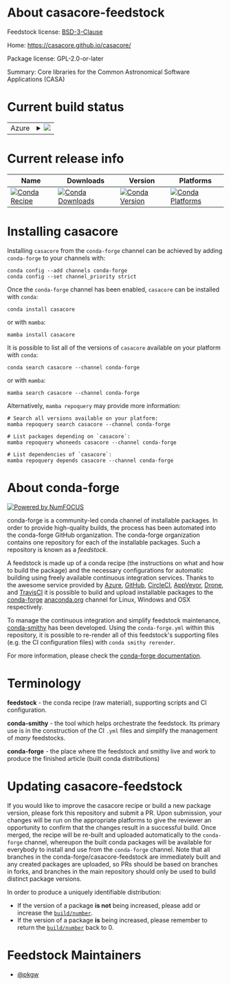 About casacore-feedstock
========================

Feedstock license: [BSD-3-Clause](https://github.com/conda-forge/casacore-feedstock/blob/main/LICENSE.txt)

Home: https://casacore.github.io/casacore/

Package license: GPL-2.0-or-later

Summary: Core libraries for the Common Astronomical Software Applications (CASA)

Current build status
====================


<table>
    
  <tr>
    <td>Azure</td>
    <td>
      <details>
        <summary>
          <a href="https://dev.azure.com/conda-forge/feedstock-builds/_build/latest?definitionId=3791&branchName=main">
            <img src="https://dev.azure.com/conda-forge/feedstock-builds/_apis/build/status/casacore-feedstock?branchName=main">
          </a>
        </summary>
        <table>
          <thead><tr><th>Variant</th><th>Status</th></tr></thead>
          <tbody><tr>
              <td>linux_64_mpinompipython3.10.____cpython</td>
              <td>
                <a href="https://dev.azure.com/conda-forge/feedstock-builds/_build/latest?definitionId=3791&branchName=main">
                  <img src="https://dev.azure.com/conda-forge/feedstock-builds/_apis/build/status/casacore-feedstock?branchName=main&jobName=linux&configuration=linux%20linux_64_mpinompipython3.10.____cpython" alt="variant">
                </a>
              </td>
            </tr><tr>
              <td>linux_64_mpinompipython3.11.____cpython</td>
              <td>
                <a href="https://dev.azure.com/conda-forge/feedstock-builds/_build/latest?definitionId=3791&branchName=main">
                  <img src="https://dev.azure.com/conda-forge/feedstock-builds/_apis/build/status/casacore-feedstock?branchName=main&jobName=linux&configuration=linux%20linux_64_mpinompipython3.11.____cpython" alt="variant">
                </a>
              </td>
            </tr><tr>
              <td>linux_64_mpinompipython3.12.____cpython</td>
              <td>
                <a href="https://dev.azure.com/conda-forge/feedstock-builds/_build/latest?definitionId=3791&branchName=main">
                  <img src="https://dev.azure.com/conda-forge/feedstock-builds/_apis/build/status/casacore-feedstock?branchName=main&jobName=linux&configuration=linux%20linux_64_mpinompipython3.12.____cpython" alt="variant">
                </a>
              </td>
            </tr><tr>
              <td>linux_64_mpinompipython3.13.____cp313</td>
              <td>
                <a href="https://dev.azure.com/conda-forge/feedstock-builds/_build/latest?definitionId=3791&branchName=main">
                  <img src="https://dev.azure.com/conda-forge/feedstock-builds/_apis/build/status/casacore-feedstock?branchName=main&jobName=linux&configuration=linux%20linux_64_mpinompipython3.13.____cp313" alt="variant">
                </a>
              </td>
            </tr><tr>
              <td>linux_64_mpinompipython3.14.____cp314</td>
              <td>
                <a href="https://dev.azure.com/conda-forge/feedstock-builds/_build/latest?definitionId=3791&branchName=main">
                  <img src="https://dev.azure.com/conda-forge/feedstock-builds/_apis/build/status/casacore-feedstock?branchName=main&jobName=linux&configuration=linux%20linux_64_mpinompipython3.14.____cp314" alt="variant">
                </a>
              </td>
            </tr><tr>
              <td>linux_64_mpiopenmpipython3.10.____cpython</td>
              <td>
                <a href="https://dev.azure.com/conda-forge/feedstock-builds/_build/latest?definitionId=3791&branchName=main">
                  <img src="https://dev.azure.com/conda-forge/feedstock-builds/_apis/build/status/casacore-feedstock?branchName=main&jobName=linux&configuration=linux%20linux_64_mpiopenmpipython3.10.____cpython" alt="variant">
                </a>
              </td>
            </tr><tr>
              <td>linux_64_mpiopenmpipython3.11.____cpython</td>
              <td>
                <a href="https://dev.azure.com/conda-forge/feedstock-builds/_build/latest?definitionId=3791&branchName=main">
                  <img src="https://dev.azure.com/conda-forge/feedstock-builds/_apis/build/status/casacore-feedstock?branchName=main&jobName=linux&configuration=linux%20linux_64_mpiopenmpipython3.11.____cpython" alt="variant">
                </a>
              </td>
            </tr><tr>
              <td>linux_64_mpiopenmpipython3.12.____cpython</td>
              <td>
                <a href="https://dev.azure.com/conda-forge/feedstock-builds/_build/latest?definitionId=3791&branchName=main">
                  <img src="https://dev.azure.com/conda-forge/feedstock-builds/_apis/build/status/casacore-feedstock?branchName=main&jobName=linux&configuration=linux%20linux_64_mpiopenmpipython3.12.____cpython" alt="variant">
                </a>
              </td>
            </tr><tr>
              <td>linux_64_mpiopenmpipython3.13.____cp313</td>
              <td>
                <a href="https://dev.azure.com/conda-forge/feedstock-builds/_build/latest?definitionId=3791&branchName=main">
                  <img src="https://dev.azure.com/conda-forge/feedstock-builds/_apis/build/status/casacore-feedstock?branchName=main&jobName=linux&configuration=linux%20linux_64_mpiopenmpipython3.13.____cp313" alt="variant">
                </a>
              </td>
            </tr><tr>
              <td>linux_64_mpiopenmpipython3.14.____cp314</td>
              <td>
                <a href="https://dev.azure.com/conda-forge/feedstock-builds/_build/latest?definitionId=3791&branchName=main">
                  <img src="https://dev.azure.com/conda-forge/feedstock-builds/_apis/build/status/casacore-feedstock?branchName=main&jobName=linux&configuration=linux%20linux_64_mpiopenmpipython3.14.____cp314" alt="variant">
                </a>
              </td>
            </tr><tr>
              <td>linux_aarch64_mpinompipython3.10.____cpython</td>
              <td>
                <a href="https://dev.azure.com/conda-forge/feedstock-builds/_build/latest?definitionId=3791&branchName=main">
                  <img src="https://dev.azure.com/conda-forge/feedstock-builds/_apis/build/status/casacore-feedstock?branchName=main&jobName=linux&configuration=linux%20linux_aarch64_mpinompipython3.10.____cpython" alt="variant">
                </a>
              </td>
            </tr><tr>
              <td>linux_aarch64_mpinompipython3.11.____cpython</td>
              <td>
                <a href="https://dev.azure.com/conda-forge/feedstock-builds/_build/latest?definitionId=3791&branchName=main">
                  <img src="https://dev.azure.com/conda-forge/feedstock-builds/_apis/build/status/casacore-feedstock?branchName=main&jobName=linux&configuration=linux%20linux_aarch64_mpinompipython3.11.____cpython" alt="variant">
                </a>
              </td>
            </tr><tr>
              <td>linux_aarch64_mpinompipython3.12.____cpython</td>
              <td>
                <a href="https://dev.azure.com/conda-forge/feedstock-builds/_build/latest?definitionId=3791&branchName=main">
                  <img src="https://dev.azure.com/conda-forge/feedstock-builds/_apis/build/status/casacore-feedstock?branchName=main&jobName=linux&configuration=linux%20linux_aarch64_mpinompipython3.12.____cpython" alt="variant">
                </a>
              </td>
            </tr><tr>
              <td>linux_aarch64_mpinompipython3.13.____cp313</td>
              <td>
                <a href="https://dev.azure.com/conda-forge/feedstock-builds/_build/latest?definitionId=3791&branchName=main">
                  <img src="https://dev.azure.com/conda-forge/feedstock-builds/_apis/build/status/casacore-feedstock?branchName=main&jobName=linux&configuration=linux%20linux_aarch64_mpinompipython3.13.____cp313" alt="variant">
                </a>
              </td>
            </tr><tr>
              <td>linux_aarch64_mpinompipython3.14.____cp314</td>
              <td>
                <a href="https://dev.azure.com/conda-forge/feedstock-builds/_build/latest?definitionId=3791&branchName=main">
                  <img src="https://dev.azure.com/conda-forge/feedstock-builds/_apis/build/status/casacore-feedstock?branchName=main&jobName=linux&configuration=linux%20linux_aarch64_mpinompipython3.14.____cp314" alt="variant">
                </a>
              </td>
            </tr><tr>
              <td>linux_aarch64_mpiopenmpipython3.10.____cpython</td>
              <td>
                <a href="https://dev.azure.com/conda-forge/feedstock-builds/_build/latest?definitionId=3791&branchName=main">
                  <img src="https://dev.azure.com/conda-forge/feedstock-builds/_apis/build/status/casacore-feedstock?branchName=main&jobName=linux&configuration=linux%20linux_aarch64_mpiopenmpipython3.10.____cpython" alt="variant">
                </a>
              </td>
            </tr><tr>
              <td>linux_aarch64_mpiopenmpipython3.11.____cpython</td>
              <td>
                <a href="https://dev.azure.com/conda-forge/feedstock-builds/_build/latest?definitionId=3791&branchName=main">
                  <img src="https://dev.azure.com/conda-forge/feedstock-builds/_apis/build/status/casacore-feedstock?branchName=main&jobName=linux&configuration=linux%20linux_aarch64_mpiopenmpipython3.11.____cpython" alt="variant">
                </a>
              </td>
            </tr><tr>
              <td>linux_aarch64_mpiopenmpipython3.12.____cpython</td>
              <td>
                <a href="https://dev.azure.com/conda-forge/feedstock-builds/_build/latest?definitionId=3791&branchName=main">
                  <img src="https://dev.azure.com/conda-forge/feedstock-builds/_apis/build/status/casacore-feedstock?branchName=main&jobName=linux&configuration=linux%20linux_aarch64_mpiopenmpipython3.12.____cpython" alt="variant">
                </a>
              </td>
            </tr><tr>
              <td>linux_aarch64_mpiopenmpipython3.13.____cp313</td>
              <td>
                <a href="https://dev.azure.com/conda-forge/feedstock-builds/_build/latest?definitionId=3791&branchName=main">
                  <img src="https://dev.azure.com/conda-forge/feedstock-builds/_apis/build/status/casacore-feedstock?branchName=main&jobName=linux&configuration=linux%20linux_aarch64_mpiopenmpipython3.13.____cp313" alt="variant">
                </a>
              </td>
            </tr><tr>
              <td>linux_aarch64_mpiopenmpipython3.14.____cp314</td>
              <td>
                <a href="https://dev.azure.com/conda-forge/feedstock-builds/_build/latest?definitionId=3791&branchName=main">
                  <img src="https://dev.azure.com/conda-forge/feedstock-builds/_apis/build/status/casacore-feedstock?branchName=main&jobName=linux&configuration=linux%20linux_aarch64_mpiopenmpipython3.14.____cp314" alt="variant">
                </a>
              </td>
            </tr><tr>
              <td>osx_64_mpinompipython3.10.____cpython</td>
              <td>
                <a href="https://dev.azure.com/conda-forge/feedstock-builds/_build/latest?definitionId=3791&branchName=main">
                  <img src="https://dev.azure.com/conda-forge/feedstock-builds/_apis/build/status/casacore-feedstock?branchName=main&jobName=osx&configuration=osx%20osx_64_mpinompipython3.10.____cpython" alt="variant">
                </a>
              </td>
            </tr><tr>
              <td>osx_64_mpinompipython3.11.____cpython</td>
              <td>
                <a href="https://dev.azure.com/conda-forge/feedstock-builds/_build/latest?definitionId=3791&branchName=main">
                  <img src="https://dev.azure.com/conda-forge/feedstock-builds/_apis/build/status/casacore-feedstock?branchName=main&jobName=osx&configuration=osx%20osx_64_mpinompipython3.11.____cpython" alt="variant">
                </a>
              </td>
            </tr><tr>
              <td>osx_64_mpinompipython3.12.____cpython</td>
              <td>
                <a href="https://dev.azure.com/conda-forge/feedstock-builds/_build/latest?definitionId=3791&branchName=main">
                  <img src="https://dev.azure.com/conda-forge/feedstock-builds/_apis/build/status/casacore-feedstock?branchName=main&jobName=osx&configuration=osx%20osx_64_mpinompipython3.12.____cpython" alt="variant">
                </a>
              </td>
            </tr><tr>
              <td>osx_64_mpinompipython3.13.____cp313</td>
              <td>
                <a href="https://dev.azure.com/conda-forge/feedstock-builds/_build/latest?definitionId=3791&branchName=main">
                  <img src="https://dev.azure.com/conda-forge/feedstock-builds/_apis/build/status/casacore-feedstock?branchName=main&jobName=osx&configuration=osx%20osx_64_mpinompipython3.13.____cp313" alt="variant">
                </a>
              </td>
            </tr><tr>
              <td>osx_64_mpinompipython3.14.____cp314</td>
              <td>
                <a href="https://dev.azure.com/conda-forge/feedstock-builds/_build/latest?definitionId=3791&branchName=main">
                  <img src="https://dev.azure.com/conda-forge/feedstock-builds/_apis/build/status/casacore-feedstock?branchName=main&jobName=osx&configuration=osx%20osx_64_mpinompipython3.14.____cp314" alt="variant">
                </a>
              </td>
            </tr><tr>
              <td>osx_64_mpiopenmpipython3.10.____cpython</td>
              <td>
                <a href="https://dev.azure.com/conda-forge/feedstock-builds/_build/latest?definitionId=3791&branchName=main">
                  <img src="https://dev.azure.com/conda-forge/feedstock-builds/_apis/build/status/casacore-feedstock?branchName=main&jobName=osx&configuration=osx%20osx_64_mpiopenmpipython3.10.____cpython" alt="variant">
                </a>
              </td>
            </tr><tr>
              <td>osx_64_mpiopenmpipython3.11.____cpython</td>
              <td>
                <a href="https://dev.azure.com/conda-forge/feedstock-builds/_build/latest?definitionId=3791&branchName=main">
                  <img src="https://dev.azure.com/conda-forge/feedstock-builds/_apis/build/status/casacore-feedstock?branchName=main&jobName=osx&configuration=osx%20osx_64_mpiopenmpipython3.11.____cpython" alt="variant">
                </a>
              </td>
            </tr><tr>
              <td>osx_64_mpiopenmpipython3.12.____cpython</td>
              <td>
                <a href="https://dev.azure.com/conda-forge/feedstock-builds/_build/latest?definitionId=3791&branchName=main">
                  <img src="https://dev.azure.com/conda-forge/feedstock-builds/_apis/build/status/casacore-feedstock?branchName=main&jobName=osx&configuration=osx%20osx_64_mpiopenmpipython3.12.____cpython" alt="variant">
                </a>
              </td>
            </tr><tr>
              <td>osx_64_mpiopenmpipython3.13.____cp313</td>
              <td>
                <a href="https://dev.azure.com/conda-forge/feedstock-builds/_build/latest?definitionId=3791&branchName=main">
                  <img src="https://dev.azure.com/conda-forge/feedstock-builds/_apis/build/status/casacore-feedstock?branchName=main&jobName=osx&configuration=osx%20osx_64_mpiopenmpipython3.13.____cp313" alt="variant">
                </a>
              </td>
            </tr><tr>
              <td>osx_64_mpiopenmpipython3.14.____cp314</td>
              <td>
                <a href="https://dev.azure.com/conda-forge/feedstock-builds/_build/latest?definitionId=3791&branchName=main">
                  <img src="https://dev.azure.com/conda-forge/feedstock-builds/_apis/build/status/casacore-feedstock?branchName=main&jobName=osx&configuration=osx%20osx_64_mpiopenmpipython3.14.____cp314" alt="variant">
                </a>
              </td>
            </tr><tr>
              <td>osx_arm64_mpinompipython3.10.____cpython</td>
              <td>
                <a href="https://dev.azure.com/conda-forge/feedstock-builds/_build/latest?definitionId=3791&branchName=main">
                  <img src="https://dev.azure.com/conda-forge/feedstock-builds/_apis/build/status/casacore-feedstock?branchName=main&jobName=osx&configuration=osx%20osx_arm64_mpinompipython3.10.____cpython" alt="variant">
                </a>
              </td>
            </tr><tr>
              <td>osx_arm64_mpinompipython3.11.____cpython</td>
              <td>
                <a href="https://dev.azure.com/conda-forge/feedstock-builds/_build/latest?definitionId=3791&branchName=main">
                  <img src="https://dev.azure.com/conda-forge/feedstock-builds/_apis/build/status/casacore-feedstock?branchName=main&jobName=osx&configuration=osx%20osx_arm64_mpinompipython3.11.____cpython" alt="variant">
                </a>
              </td>
            </tr><tr>
              <td>osx_arm64_mpinompipython3.12.____cpython</td>
              <td>
                <a href="https://dev.azure.com/conda-forge/feedstock-builds/_build/latest?definitionId=3791&branchName=main">
                  <img src="https://dev.azure.com/conda-forge/feedstock-builds/_apis/build/status/casacore-feedstock?branchName=main&jobName=osx&configuration=osx%20osx_arm64_mpinompipython3.12.____cpython" alt="variant">
                </a>
              </td>
            </tr><tr>
              <td>osx_arm64_mpinompipython3.13.____cp313</td>
              <td>
                <a href="https://dev.azure.com/conda-forge/feedstock-builds/_build/latest?definitionId=3791&branchName=main">
                  <img src="https://dev.azure.com/conda-forge/feedstock-builds/_apis/build/status/casacore-feedstock?branchName=main&jobName=osx&configuration=osx%20osx_arm64_mpinompipython3.13.____cp313" alt="variant">
                </a>
              </td>
            </tr><tr>
              <td>osx_arm64_mpinompipython3.14.____cp314</td>
              <td>
                <a href="https://dev.azure.com/conda-forge/feedstock-builds/_build/latest?definitionId=3791&branchName=main">
                  <img src="https://dev.azure.com/conda-forge/feedstock-builds/_apis/build/status/casacore-feedstock?branchName=main&jobName=osx&configuration=osx%20osx_arm64_mpinompipython3.14.____cp314" alt="variant">
                </a>
              </td>
            </tr><tr>
              <td>osx_arm64_mpiopenmpipython3.10.____cpython</td>
              <td>
                <a href="https://dev.azure.com/conda-forge/feedstock-builds/_build/latest?definitionId=3791&branchName=main">
                  <img src="https://dev.azure.com/conda-forge/feedstock-builds/_apis/build/status/casacore-feedstock?branchName=main&jobName=osx&configuration=osx%20osx_arm64_mpiopenmpipython3.10.____cpython" alt="variant">
                </a>
              </td>
            </tr><tr>
              <td>osx_arm64_mpiopenmpipython3.11.____cpython</td>
              <td>
                <a href="https://dev.azure.com/conda-forge/feedstock-builds/_build/latest?definitionId=3791&branchName=main">
                  <img src="https://dev.azure.com/conda-forge/feedstock-builds/_apis/build/status/casacore-feedstock?branchName=main&jobName=osx&configuration=osx%20osx_arm64_mpiopenmpipython3.11.____cpython" alt="variant">
                </a>
              </td>
            </tr><tr>
              <td>osx_arm64_mpiopenmpipython3.12.____cpython</td>
              <td>
                <a href="https://dev.azure.com/conda-forge/feedstock-builds/_build/latest?definitionId=3791&branchName=main">
                  <img src="https://dev.azure.com/conda-forge/feedstock-builds/_apis/build/status/casacore-feedstock?branchName=main&jobName=osx&configuration=osx%20osx_arm64_mpiopenmpipython3.12.____cpython" alt="variant">
                </a>
              </td>
            </tr><tr>
              <td>osx_arm64_mpiopenmpipython3.13.____cp313</td>
              <td>
                <a href="https://dev.azure.com/conda-forge/feedstock-builds/_build/latest?definitionId=3791&branchName=main">
                  <img src="https://dev.azure.com/conda-forge/feedstock-builds/_apis/build/status/casacore-feedstock?branchName=main&jobName=osx&configuration=osx%20osx_arm64_mpiopenmpipython3.13.____cp313" alt="variant">
                </a>
              </td>
            </tr><tr>
              <td>osx_arm64_mpiopenmpipython3.14.____cp314</td>
              <td>
                <a href="https://dev.azure.com/conda-forge/feedstock-builds/_build/latest?definitionId=3791&branchName=main">
                  <img src="https://dev.azure.com/conda-forge/feedstock-builds/_apis/build/status/casacore-feedstock?branchName=main&jobName=osx&configuration=osx%20osx_arm64_mpiopenmpipython3.14.____cp314" alt="variant">
                </a>
              </td>
            </tr>
          </tbody>
        </table>
      </details>
    </td>
  </tr>
</table>

Current release info
====================

| Name | Downloads | Version | Platforms |
| --- | --- | --- | --- |
| [![Conda Recipe](https://img.shields.io/badge/recipe-casacore-green.svg)](https://anaconda.org/conda-forge/casacore) | [![Conda Downloads](https://img.shields.io/conda/dn/conda-forge/casacore.svg)](https://anaconda.org/conda-forge/casacore) | [![Conda Version](https://img.shields.io/conda/vn/conda-forge/casacore.svg)](https://anaconda.org/conda-forge/casacore) | [![Conda Platforms](https://img.shields.io/conda/pn/conda-forge/casacore.svg)](https://anaconda.org/conda-forge/casacore) |

Installing casacore
===================

Installing `casacore` from the `conda-forge` channel can be achieved by adding `conda-forge` to your channels with:

```
conda config --add channels conda-forge
conda config --set channel_priority strict
```

Once the `conda-forge` channel has been enabled, `casacore` can be installed with `conda`:

```
conda install casacore
```

or with `mamba`:

```
mamba install casacore
```

It is possible to list all of the versions of `casacore` available on your platform with `conda`:

```
conda search casacore --channel conda-forge
```

or with `mamba`:

```
mamba search casacore --channel conda-forge
```

Alternatively, `mamba repoquery` may provide more information:

```
# Search all versions available on your platform:
mamba repoquery search casacore --channel conda-forge

# List packages depending on `casacore`:
mamba repoquery whoneeds casacore --channel conda-forge

# List dependencies of `casacore`:
mamba repoquery depends casacore --channel conda-forge
```


About conda-forge
=================

[![Powered by
NumFOCUS](https://img.shields.io/badge/powered%20by-NumFOCUS-orange.svg?style=flat&colorA=E1523D&colorB=007D8A)](https://numfocus.org)

conda-forge is a community-led conda channel of installable packages.
In order to provide high-quality builds, the process has been automated into the
conda-forge GitHub organization. The conda-forge organization contains one repository
for each of the installable packages. Such a repository is known as a *feedstock*.

A feedstock is made up of a conda recipe (the instructions on what and how to build
the package) and the necessary configurations for automatic building using freely
available continuous integration services. Thanks to the awesome service provided by
[Azure](https://azure.microsoft.com/en-us/services/devops/), [GitHub](https://github.com/),
[CircleCI](https://circleci.com/), [AppVeyor](https://www.appveyor.com/),
[Drone](https://cloud.drone.io/welcome), and [TravisCI](https://travis-ci.com/)
it is possible to build and upload installable packages to the
[conda-forge](https://anaconda.org/conda-forge) [anaconda.org](https://anaconda.org/)
channel for Linux, Windows and OSX respectively.

To manage the continuous integration and simplify feedstock maintenance,
[conda-smithy](https://github.com/conda-forge/conda-smithy) has been developed.
Using the ``conda-forge.yml`` within this repository, it is possible to re-render all of
this feedstock's supporting files (e.g. the CI configuration files) with ``conda smithy rerender``.

For more information, please check the [conda-forge documentation](https://conda-forge.org/docs/).

Terminology
===========

**feedstock** - the conda recipe (raw material), supporting scripts and CI configuration.

**conda-smithy** - the tool which helps orchestrate the feedstock.
                   Its primary use is in the construction of the CI ``.yml`` files
                   and simplify the management of *many* feedstocks.

**conda-forge** - the place where the feedstock and smithy live and work to
                  produce the finished article (built conda distributions)


Updating casacore-feedstock
===========================

If you would like to improve the casacore recipe or build a new
package version, please fork this repository and submit a PR. Upon submission,
your changes will be run on the appropriate platforms to give the reviewer an
opportunity to confirm that the changes result in a successful build. Once
merged, the recipe will be re-built and uploaded automatically to the
`conda-forge` channel, whereupon the built conda packages will be available for
everybody to install and use from the `conda-forge` channel.
Note that all branches in the conda-forge/casacore-feedstock are
immediately built and any created packages are uploaded, so PRs should be based
on branches in forks, and branches in the main repository should only be used to
build distinct package versions.

In order to produce a uniquely identifiable distribution:
 * If the version of a package **is not** being increased, please add or increase
   the [``build/number``](https://docs.conda.io/projects/conda-build/en/latest/resources/define-metadata.html#build-number-and-string).
 * If the version of a package **is** being increased, please remember to return
   the [``build/number``](https://docs.conda.io/projects/conda-build/en/latest/resources/define-metadata.html#build-number-and-string)
   back to 0.

Feedstock Maintainers
=====================

* [@pkgw](https://github.com/pkgw/)

